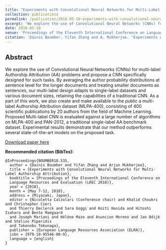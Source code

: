 ```yaml
---
title: "Experiments with Convolutional Neural Networks for Multi-Label Authorship Attribution"
collection: publications
permalink: /publication/2018-05-10-experiments-with-convolutional-neural-networks-for-authorship-attribution
excerpt: 'We explore the use of Convolutional Neural Networks (CNNs) for multi-label Authorship Attribution (AA) problems and propose a CNN specifically designed for such tasks.'
date: 2018-05-10
venue: 'Proceedings of the Eleventh International Conference on Language Resources and Evaluation (LREC 2018)'
citation: 'Dainis Boumber, Yifan Zhang and A. Mukherjee. "Experiments with convolutional neural networks for multi-label authorship attribution." Proceedings of the Eleventh International Conference on Language Resources and Evaluation (LREC 2018), Paris, France, 2018. European Language Resources Association (ELRA).'
---
```


Abstract
---
We explore the use of Convolutional Neural Networks (CNNs) for multi-label Authorship Attribution (AA) problems and propose a CNN specifically designed for such tasks. By averaging the author probability distributions at sentence level for the longer documents and treating smaller documents as sentences, our multi-label design adapts to single-label datasets and various document sizes, retaining the capabilities of a traditional CNN. As a part of this work, we also create and make available to the public a multi-label Authorship Attribution dataset (MLPA-400), consisting of 400 scientific publications by 20 authors from the field of Machine Learning. Proposed Multi-label CNN is evaluated against a large number of algorithms on MLPA-400 and PAN-2012, a traditional single-label AA benchmark dataset. Experimental results demonstrate that our method outperforms several state-of-the-art models on the proposed task.

[Download paper here](https://github.com/dainis-boumber/dainis-boumber.github.io/blob/master/files/boumber-535.pdf)

**Recommended citation (BibTex):**
```
@InProceedings{BOUMBER18.535,  
  author = {Dainis Boumber and Yifan Zhang and Arjun Mukherjee},  
  title = {Experiments with Convolutional Neural Networks for Multi-Label Authorship Attribution},  
  booktitle = {Proceedings of the Eleventh International Conference on 
  Language Resources and Evaluation (LREC 2018)},  
  year = {2018},  
  month = {May 7-12, 2018},  
  address = {Miyazaki, Japan},  
  editor = {Nicoletta Calzolari (Conference chair) and Khalid Choukri and Christopher Cieri 
  and Thierry Declerck and Sara Goggi and Koiti Hasida and Hitoshi Isahara and Bente Maegaard 
  and Joseph Mariani and Hélène Mazo and Asuncion Moreno and Jan Odijk and Stelios Piperidis 
  and Takenobu Tokunaga},  
  publisher = {European Language Resources Association (ELRA)},  
  isbn = {979-10-95546-00-9},  
  language = {english}  
} 
```

